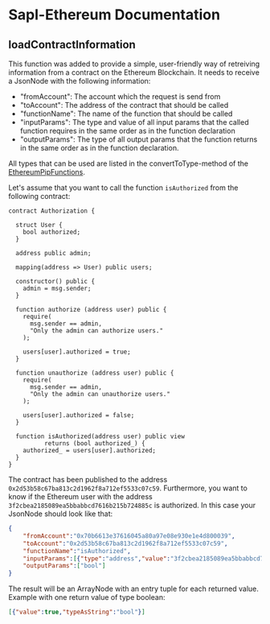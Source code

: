 # Sapl-Ethereum Documentation

## loadContractInformation

This function was added to provide a simple, user-friendly way of retreiving information from a contract on the Ethereum Blockchain. It needs to receive a JsonNode with the following information:

 - "fromAccount":  The account which the request is send from
 - "toAccount":    The address of the contract that should be called
 - "functionName": The name of the function that should be called
 - "inputParams":  The type and value of all input params that the called function requires in the same order as in the function declaration
 - "outputParams": The type of all output params that the function returns in the same order as in the function declaration.

All types that can be used are listed in the convertToType-method of the [EthereumPipFunctions](https://github.com/heutelbeck/sapl-policy-engine/blob/sapl-ethereum/sapl-ethereum/src/main/java/io/sapl/interpreter/pip/EthereumPipFunctions.java).

 
Let's assume that you want to call the function `isAuthorized` from the following contract:

```solidity
contract Authorization {

  struct User {
    bool authorized;
  }

  address public admin;

  mapping(address => User) public users;

  constructor() public {
    admin = msg.sender;
  }

  function authorize (address user) public {
    require(
      msg.sender == admin,
      "Only the admin can authorize users."
    );

    users[user].authorized = true;
  }

  function unauthorize (address user) public {
    require(
      msg.sender == admin,
      "Only the admin can unauthorize users."
    );

    users[user].authorized = false;
  }

  function isAuthorized(address user) public view
          returns (bool authorized_) {
    authorized_ = users[user].authorized;
  }
}
```

The contract has been published to the address `0x2d53b58c67ba813c2d1962f8a712ef5533c07c59`.
Furthermore, you want to know if the Ethereum user with the address `3f2cbea2185089ea5bbabbcd7616b215b724885c` is authorized.
In this case your JsonNode should look like that:


```json
{
	"fromAccount":"0x70b6613e37616045a80a97e08e930e1e4d800039",
	"toAccount":"0x2d53b58c67ba813c2d1962f8a712ef5533c07c59",
	"functionName":"isAuthorized",
	"inputParams":[{"type":"address","value":"3f2cbea2185089ea5bbabbcd7616b215b724885c"}],
	"outputParams":["bool"]
}
```

The result will be an ArrayNode with an entry tuple for each returned value. 
Example with one return value of type boolean:

```json
[{"value":true,"typeAsString":"bool"}]
```